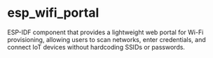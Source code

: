 # esp_wifi_portal
ESP-IDF component that provides a lightweight web portal for Wi-Fi provisioning, allowing users to scan networks, enter credentials, and connect IoT devices without hardcoding SSIDs or passwords.
